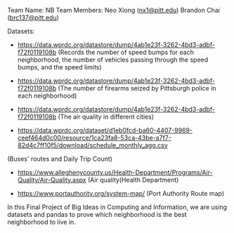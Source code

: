 Team Name: NB
Team Members: Neo Xiong (nx1@pitt.edu)
		Brandon Chai (brc137@pitt.edu)

Datasets:
- https://data.wprdc.org/datastore/dump/4ab1e23f-3262-4bd3-adbf-f72f0119108b
(Records the number of speed bumps for each neighborhood, the number of vehicles passing through the speed bumps, and the speed limits)

- https://data.wprdc.org/datastore/dump/4ab1e23f-3262-4bd3-adbf-f72f0119108b
(The number of firearms seized by Pittsburgh police in each neighborhood)

- https://data.wprdc.org/datastore/dump/4ab1e23f-3262-4bd3-adbf-f72f0119108b
(The air quality in different cities)

- https://data.wprdc.org/dataset/d1eb0fcd-ba60-4407-9969-ceef464d0c00/resource/1ca23fa8-53ca-43be-a7f7-82d4c7ff10f5/download/schedule_monthly_agg.csv

(Buses' routes and Daily Trip Count)

- https://www.alleghenycounty.us/Health-Department/Programs/Air-Quality/Air-Quality.aspx
(Air quality(Health Department)

- https://www.portauthority.org/system-map/
(Port Authority Route map)

In this Final Project of Big Ideas in Computing and Information, we are using datasets and pandas to prove which neighborhood is the best neighborhood to live in.
